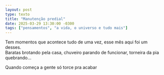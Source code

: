 ```yaml
---
layout: post
type: texto
title: "Manutenção predial"
date: 2025-03-29 13:30:00 -0300
tags: ["pensamentos", "a vida, o universo e tudo mais"]
---
```

Tem momentos que acontece tudo de uma vez, esse mês aqui foi um desses.  
Baratas brotando pela casa, chuveiro parando de funcionar, torneira da pia quebrando...  

Quando começa a gente só torce pra acabar